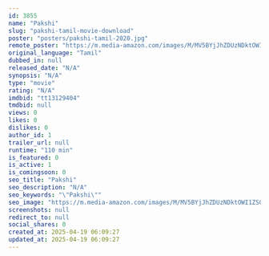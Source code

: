 ```yaml
---
id: 3855
name: "Pakshi"
slug: "pakshi-tamil-movie-download"
poster: "posters/pakshi-tamil-2020.jpg"
remote_poster: "https://m.media-amazon.com/images/M/MV5BYjJhZDUzNDktOWI1ZS00NjE1LTliYmItNmI2MDg5ZTVjZTY5XkEyXkFqcGdeQXVyMTc3Nzc0MTM@._V1_SX300.jpg"
original_language: "Tamil"
dubbed_in: null
released_date: "N/A"
synopsis: "N/A"
type: "movie"
rating: "N/A"
imdbid: "tt13129404"
tmdbid: null
views: 0
likes: 0
dislikes: 0
author_id: 1
trailer_url: null
runtime: "110 min"
is_featured: 0
is_active: 1
is_comingsoon: 0
seo_title: "Pakshi"
seo_description: "N/A"
seo_keywords: "\"Pakshi\""
seo_image: "https://m.media-amazon.com/images/M/MV5BYjJhZDUzNDktOWI1ZS00NjE1LTliYmItNmI2MDg5ZTVjZTY5XkEyXkFqcGdeQXVyMTc3Nzc0MTM@._V1_SX300.jpg"
screenshots: null
redirect_to: null
social_shares: 0
created_at: 2025-04-19 06:09:27
updated_at: 2025-04-19 06:09:27
---
```


